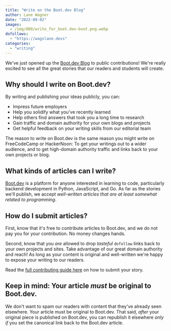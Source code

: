 ```yaml
---
title: "Write on the Boot.dev Blog"
author: Lane Wagner
date: "2022-09-02"
images:
  - /img/800/write_for_boot.dev-boot.png.webp
dofollows:
  - "https://wagslane.devs"
categories:
  - "writing"
---
```


We've just opened up the [Boot.dev Blog](/) to public contributions! We're really excited to see all the great stories that our readers and students will create.

## Why should I write on Boot.dev?

By writing and publishing your ideas publicly, you can:

- Impress future employers
- Help you solidify what you've recently learned
- Help others find answers that took you a long time to research
- Gain traffic and domain authority for your own blogs and projects
- Get helpful feedback on your writing skills from our editorial team

The reason to write on Boot.dev is the same reason you might write on FreeCodeCamp or HackerNoon: To get your writings out to a wider audience, and to get high-domain authority traffic and links back to your own projects or blog.

## What kinds of articles can I write?

[Boot.dev](https://www.boot.dev) is a platform for anyone interested in learning to code, particularly backend development in Python, JavaScript, and Go. As far as the stories we'll publish, we accept _well-written articles that are at least somewhat related to programming_.

## How do I submit articles?

First, know that it's free to contribute articles to Boot.dev, and we do not pay you for your contribution. No money changes hands.

Second, know that you _are_ allowed to drop _tasteful_ `dofollow` links back to your own projects and sites. Take advantage of our great domain authority and reach! As long as your content is original and well-written we're happy to expose your writing to our readers.

Read the [full contributing guide here](https://github.com/bootdotdev/blog/blob/main/CONTRIBUTING.md) on how to submit your story.

## Keep in mind: Your article _must_ be original to Boot.dev.

We don't want to spam our readers with content that they've already seen elsewhere. Your article must be original to Boot.dev. That said, _after_ your original piece is published on Boot.dev, you can republish it elsewhere _only if_ you set the canonical link back to the Boot.dev article.
